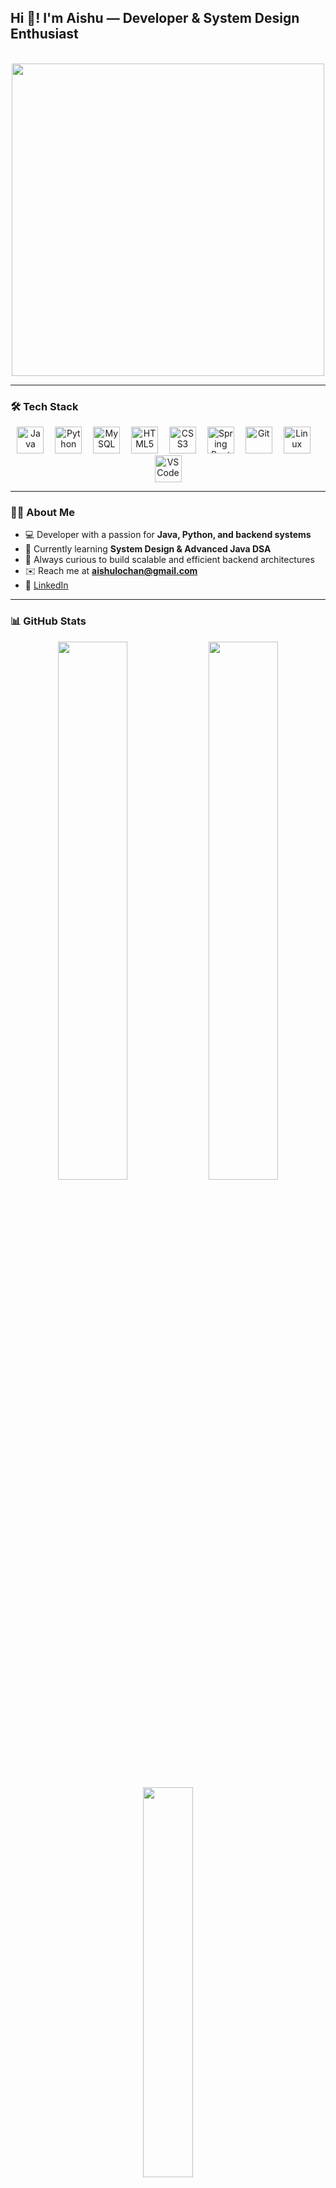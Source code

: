 <h2 align="left">Hi 👋! I'm Aishu — Developer & System Design Enthusiast</h2>

<div align="center">
  <img src="https://user-images.githubusercontent.com/74038190/225813708-98b745f2-7d22-48cf-9150-083f1b00d6c9.gif" width="500" />
</div>

---

### 🛠️ Tech Stack

<div align="center">
  <img src="https://cdn.jsdelivr.net/gh/devicons/devicon/icons/java/java-original.svg" height="43" alt="Java" />
  <img width="10" />
  <img src="https://cdn.jsdelivr.net/gh/devicons/devicon/icons/python/python-original.svg" height="43" alt="Python" />
  <img width="10" />
  <img src="https://cdn.jsdelivr.net/gh/devicons/devicon/icons/mysql/mysql-original.svg" height="43" alt="MySQL" />
  <img width="10" />
  <img src="https://cdn.jsdelivr.net/gh/devicons/devicon/icons/html5/html5-original.svg" height="43" alt="HTML5" />
  <img width="10" />
  <img src="https://cdn.jsdelivr.net/gh/devicons/devicon/icons/css3/css3-original.svg" height="43" alt="CSS3" />
  <img width="10" />
  <img src="https://cdn.jsdelivr.net/gh/devicons/devicon/icons/spring/spring-original.svg" height="43" alt="Spring Boot" />
  <img width="10" />
  <img src="https://cdn.jsdelivr.net/gh/devicons/devicon/icons/git/git-original.svg" height="43" alt="Git" />
  <img width="10" />
  <img src="https://cdn.jsdelivr.net/gh/devicons/devicon/icons/linux/linux-original.svg" height="43" alt="Linux" />
  <img width="10" />
  <img src="https://cdn.jsdelivr.net/gh/devicons/devicon/icons/vscode/vscode-original.svg" height="43" alt="VS Code" />
</div>

---

### 👩‍💻 About Me

- 💻 Developer with a passion for **Java, Python, and backend systems**
- 🌱 Currently learning **System Design & Advanced Java DSA**
- 🚀 Always curious to build scalable and efficient backend architectures
- ✉️ Reach me at **aishulochan@gmail.com**
- 🔗 [LinkedIn](https://www.linkedin.com/in/aishu-ji-lochan-0598a4268)

---

### 📊 GitHub Stats

<div align="center">
  <img src="https://github-readme-stats.vercel.app/api?username=aishuJL&show_icons=true&theme=radical" width="47%"/>
  <img src="https://github-readme-streak-stats.herokuapp.com/?user=aishuJL&theme=radical" width="47%"/>
</div>

<div align="center">
  <img src="https://github-readme-stats.vercel.app/api/top-langs/?username=aishuJL&layout=compact&theme=radical" width="40%"/>
</div>

---

### 📫 Connect with Me

<div align="center">
  <a href="mailto:aishulochan@gmail.com">
    <img src="https://img.shields.io/badge/Gmail-D14836?style=for-the-badge&logo=gmail&logoColor=white" />
  </a>
  <a href="https://www.linkedin.com/in/aishu-ji-lochan-0598a4268">
    <img src="https://img.shields.io/badge/LinkedIn-%230077B5.svg?style=for-the-badge&logo=linkedin&logoColor=white" />
  </a>
</div>

---

### 🧠 Learning Goals

- ☑️ Master System Design concepts
- ☑️ Build REST APIs with Spring Boot

---

### ✨ Visitors

<p align="center">
  <img src="https://komarev.com/ghpvc/?username=aishuUSERNAME&label=Profile%20Views&color=brightgreen&style=for-the-badge" alt="aishu" />
</p>

---

⭐️ From [Aishu](https://github.com/aishuUSERNAME)
